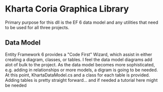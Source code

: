 # Kharta Coria Graphica Library
Primary purpose for this dll is the EF 6 data model and any utilities that need to be used for all three projects.
## Data Model
Entity Framework 6 provides a "Code First" Wizard, which assist in either creating a diagram, classes, or tables. I feel the data model diagrams add alot of bulk to the project. As the data model becomes more sophisticated, e.g. adding in relationships or more models, a digram is going to be needed. At this point, KhartaDataModel.cs and a class for each table is provided. Adding tables is pretty straight forward... and if needed a tutorial here might be needed
